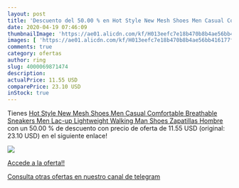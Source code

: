 ```yaml
---
layout: post
title: 'Descuento del 50.00 % en Hot Style New Mesh Shoes Men Casual Comf'
date: 2020-04-19 07:46:09
thumbnailImage: 'https://ae01.alicdn.com/kf/H013eefc7e18b470b8b4ae56bb416177f2/Hot-Style-New-Mesh-Shoes-Men-Casual-Comfortable-Breathable-Sneakers-Men-Lac-up-Lightweight-Walking-Man.jpg_350x350._SL200_.jpg'
images: [ 'https://ae01.alicdn.com/kf/H013eefc7e18b470b8b4ae56bb416177f2/Hot-Style-New-Mesh-Shoes-Men-Casual-Comfortable-Breathable-Sneakers-Men-Lac-up-Lightweight-Walking-Man.jpg_350x350._SL200_.jpg' ]
comments: true
category: ofertas
author: ring
slug: 4000069871474
description:
actualPrice: 11.55 USD
comparePrice: 23.10 USD
inStock: true
---
```


Tienes [Hot Style New Mesh Shoes Men Casual Comfortable Breathable Sneakers Men Lac-up Lightweight Walking Man Shoes Zapatillas Hombre](https://www.amazon.com/dp/4000069871474/?tag=redken08-20) con un 50.00 % de descuento con precio de oferta de 11.55 USD (original: 23.10 USD) en el siguiente enlace!

[![](https://ae01.alicdn.com/kf/H013eefc7e18b470b8b4ae56bb416177f2/Hot-Style-New-Mesh-Shoes-Men-Casual-Comfortable-Breathable-Sneakers-Men-Lac-up-Lightweight-Walking-Man.jpg_350x350._SL200_.jpg)](https://www.amazon.com/dp/4000069871474/?tag=redken08-20)

[Accede a la oferta!!](https://www.amazon.com/dp/4000069871474/?tag=redken08-20)

[Consulta otras ofertas en nuestro canal de telegram](https://t.me/s/ofertas25)

